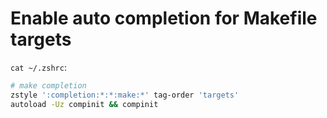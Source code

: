 # Enable auto completion for Makefile targets

`cat ~/.zshrc`:

```bash
# make completion
zstyle ':completion:*:*:make:*' tag-order 'targets'
autoload -Uz compinit && compinit
```

